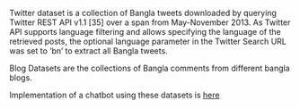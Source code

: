 Twitter dataset is a collection of Bangla tweets downloaded by querying Twitter REST API v1.1 [35] over a span from May-November 2013. As Twitter API supports language filtering and allows specifying the language of the retrieved posts, the optional language parameter in the Twitter Search URL was set to ‘bn’ to extract all Bangla tweets.

Blog Datasets are the collections of Bangla comments from different bangla blogs.

Implementation of a chatbot using these datasets is [here](https://github.com/Ayubur/bangla-sentiment-analysis-chatbot)
